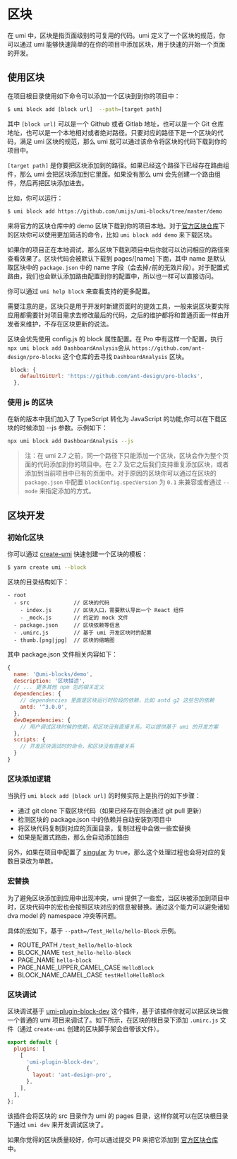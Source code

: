 # 区块

<Badge text="2.3.0+ 中支持"/>

在 umi 中，区块是指页面级别的可复用的代码。umi 定义了一个区块的规范，你可以通过 umi 能够快速简单的在你的项目中添加区块，用于快速的开始一个页面的开发。

## 使用区块

在项目根目录使用如下命令可以添加一个区块到到你的项目中：

```bash
$ umi block add [block url]  --path=[target path]
```

其中 `[block url]` 可以是一个 Github 或者 Gitlab 地址，也可以是一个 Git 仓库地址，也可以是一个本地相对或者绝对路径。只要对应的路径下是一个区块的代码，满足 umi 区块的规范，那么 umi 就可以通过该命令将区块的代码下载到你的项目中。

`[target path]` 是你要把区块添加到的路径。如果已经这个路径下已经存在路由组件，那么 umi 会把区块添加到它里面。如果没有那么 umi 会先创建一个路由组件，然后再把区块添加进去。

比如，你可以运行：

```bash
$ umi block add https://github.com/umijs/umi-blocks/tree/master/demo
```

来将官方的区块仓库中的 demo 区块下载到你的项目本地。对于[官方区块仓库](https://github.com/umijs/umi-blocks)下的区块你可以使用更加简洁的命令，比如 `umi block add demo` 来下载区块。

如果你的项目正在本地调试，那么区块下载到项目中后你就可以访问相应的路径来查看效果了。区块代码会被默认下载到 pages/[name] 下面，其中 name 是默认取区块中的 `package.json` 中的 name 字段（会去掉`/`前的无效片段）。对于配置式路由，我们也会默认添加路由配置到你的配置中，所以也一样可以直接访问。

你可以通过 `umi help block` 来查看支持的更多配置。

需要注意的是，区块只是用于开发时新建页面时的提效工具，一般来说区块要实际应用都需要针对项目需求去修改最后的代码，之后的维护都将和普通页面一样由开发者来维护，不存在区块更新的说法。

区块会优先使用 config.js 的 block 属性配置。在 Pro 中有这样一个配置，执行`npx umi block add DashboardAnalysis`会从 `https://github.com/ant-design/pro-blocks` 这个仓库的去寻找 `DashboardAnalysis` 区块。

```js
 block: {
    defaultGitUrl: 'https://github.com/ant-design/pro-blocks',
  },
```

### 使用 js 的区块

在新的版本中我们加入了 TypeScript 转化为 JavaScript 的功能,你可以在下载区块的时候添加 --js 参数。示例如下：

```bash
npx umi block add DashboardAnalysis --js
```

> 注：在 umi 2.7 之前，同一个路径下只能添加一个区块，区块会作为整个页面的代码添加到你的项目中。在 2.7 及它之后我们支持重复添加区块，或者添加到当前项目中已有的页面中。对于原因的区块你可以通过在区块的 `package.json` 中配置 `blockConfig.specVersion` 为 `0.1` 来兼容或者通过 `--mode` 来指定添加的方式。

## 区块开发

### 初始化区块

你可以通过 [create-umi](https://github.com/umijs/create-umi) 快速创建一个区块的模板：

```bash
$ yarn create umi --block
```

区块的目录结构如下：

```
- root
  - src              // 区块的代码
    - index.js       // 区块入口，需要默认导出一个 React 组件
    - _mock.js       // 约定的 mock 文件
  - package.json     // 区块依赖等信息
  - .umirc.js        // 基于 umi 开发区块时的配置
  - thumb.[png|jpg]  // 区块的缩略图
```

其中 package.json 文件相关内容如下：

```js
{
  name: '@umi-blocks/demo',
  description: '区块描述',
  // ... 更多其他 npm 包的相关定义
  dependencies: {
    // dependencies 里面是区块运行时阶段的依赖，比如 antd g2 这些包的依赖
    antd: '^3.0.0',
  },
  devDependencies: {
    // 用户调试区块时候的依赖，和区块没有直接关系，可以提供基于 umi 的开发方案
  },
  scripts: {
    // 开发区块调试时的命令，和区块没有直接关系
  }
}
```

### 区块添加逻辑

当执行 `umi block add [block url]` 的时候实际上是执行的如下步骤：

- 通过 git clone 下载区块代码（如果已经存在则会通过 git pull 更新）
- 检测区块的 package.json 中的依赖并自动安装到项目中
- 将区块代码复制到对应的页面目录，复制过程中会做一些宏替换
- 如果是配置式路由，那么会自动添加路由

另外，如果在项目中配置了 [singular](/zh/config/#singular) 为 true，那么这个处理过程也会将对应的复数目录改为单数。

### 宏替换

为了避免区块添加到应用中出现冲突，umi 提供了一些宏，当区块被添加到项目中时，区块代码中的宏也会按照区块对应的信息被替换。通过这个能力可以避免诸如 dva model 的 namespace 冲突等问题。

具体的宏如下，基于 `--path=/Test_Hello/hello-Block` 示例。

- ROUTE_PATH `/test_hello/hello-block`
- BLOCK_NAME `test_hello-hello-block`
- PAGE_NAME `hello-block`
- PAGE_NAME_UPPER_CAMEL_CASE `HelloBlock`
- BLOCK_NAME_CAMEL_CASE `testHelloHelloBlock`

### 区块调试

区块调试基于 [umi-plugin-block-dev](https://github.com/umijs/umi-plugin-block-dev) 这个插件，基于该插件你就可以把区块当做一个普通的 umi 项目来调试了。如下所示，在区块的根目录下添加 `.umirc.js` 文件（通过 `create-umi` 创建的区块脚手架会自带该文件）。

```js
export default {
  plugins: [
    [
      'umi-plugin-block-dev',
      {
        layout: 'ant-design-pro',
      },
    ],
  ],
};
```

该插件会将区块的 src 目录作为 umi 的 pages 目录，这样你就可以在区块根目录下通过 `umi dev` 来开发调试区块了。

如果你觉得的区块质量较好，你可以通过提交 PR 来把它添加到 [官方区块仓库](https://github.com/umijs/umi-blocks) 中。
